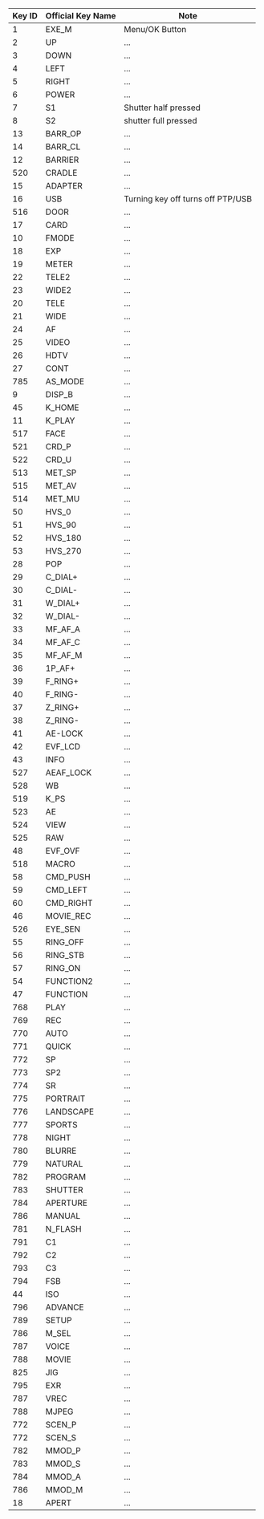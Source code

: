 | Key ID | Official Key Name | Note |
| - | - | - |
| 1 | EXE_M | Menu/OK Button |
| 2 | UP | ... |
| 3 | DOWN | ... |
| 4 | LEFT | ... |
| 5 | RIGHT | ... |
| 6 | POWER | ... |
| 7 | S1 | Shutter half pressed |
| 8 | S2 | shutter full pressed |
| 13 | BARR_OP | ... |
| 14 | BARR_CL | ... |
| 12 | BARRIER | ... |
| 520 | CRADLE | ... |
| 15 | ADAPTER | ... |
| 16 | USB | Turning key off turns off PTP/USB |
| 516 | DOOR | ... |
| 17 | CARD | ... |
| 10 | FMODE | ... |
| 18 | EXP | ... |
| 19 | METER | ... |
| 22 | TELE2 | ... |
| 23 | WIDE2 | ... |
| 20 | TELE | ... |
| 21 | WIDE | ... |
| 24 | AF | ... |
| 25 | VIDEO | ... |
| 26 | HDTV | ... |
| 27 | CONT | ... |
| 785 | AS_MODE | ... |
| 9 | DISP_B | ... |
| 45 | K_HOME | ... |
| 11 | K_PLAY | ... |
| 517 | FACE | ... |
| 521 | CRD_P | ... |
| 522 | CRD_U | ... |
| 513 | MET_SP | ... |
| 515 | MET_AV | ... |
| 514 | MET_MU | ... |
| 50 | HVS_0 | ... |
| 51 | HVS_90 | ... |
| 52 | HVS_180 | ... |
| 53 | HVS_270 | ... |
| 28 | POP | ... |
| 29 | C_DIAL+ | ... |
| 30 | C_DIAL- | ... |
| 31 | W_DIAL+ | ... |
| 32 | W_DIAL- | ... |
| 33 | MF_AF_A | ... |
| 34 | MF_AF_C | ... |
| 35 | MF_AF_M | ... |
| 36 | 1P_AF+ | ... |
| 39 | F_RING+ | ... |
| 40 | F_RING- | ... |
| 37 | Z_RING+ | ... |
| 38 | Z_RING- | ... |
| 41 | AE-LOCK | ... |
| 42 | EVF_LCD | ... |
| 43 | INFO | ... |
| 527 | AEAF_LOCK | ... |
| 528 | WB | ... |
| 519 | K_PS | ... |
| 523 | AE | ... |
| 524 | VIEW | ... |
| 525 | RAW | ... |
| 48 | EVF_OVF | ... |
| 518 | MACRO | ... |
| 58 | CMD_PUSH | ... |
| 59 | CMD_LEFT | ... |
| 60 | CMD_RIGHT | ... |
| 46 | MOVIE_REC | ... |
| 526 | EYE_SEN | ... |
| 55 | RING_OFF | ... |
| 56 | RING_STB | ... |
| 57 | RING_ON | ... |
| 54 | FUNCTION2 | ... |
| 47 | FUNCTION | ... |
| 768 | PLAY | ... |
| 769 | REC | ... |
| 770 | AUTO | ... |
| 771 | QUICK | ... |
| 772 | SP | ... |
| 773 | SP2 | ... |
| 774 | SR | ... |
| 775 | PORTRAIT | ... |
| 776 | LANDSCAPE | ... |
| 777 | SPORTS | ... |
| 778 | NIGHT | ... |
| 780 | BLURRE | ... |
| 779 | NATURAL | ... |
| 782 | PROGRAM | ... |
| 783 | SHUTTER | ... |
| 784 | APERTURE | ... |
| 786 | MANUAL | ... |
| 781 | N_FLASH | ... |
| 791 | C1 | ... |
| 792 | C2 | ... |
| 793 | C3 | ... |
| 794 | FSB | ... |
| 44 | ISO | ... |
| 796 | ADVANCE | ... |
| 789 | SETUP | ... |
| 786 | M_SEL | ... |
| 787 | VOICE | ... |
| 788 | MOVIE | ... |
| 825 | JIG | ... |
| 795 | EXR | ... |
| 787 | VREC | ... |
| 788 | MJPEG | ... |
| 772 | SCEN_P | ... |
| 772 | SCEN_S | ... |
| 782 | MMOD_P | ... |
| 783 | MMOD_S | ... |
| 784 | MMOD_A | ... |
| 786 | MMOD_M | ... |
| 18 | APERT | ... |
